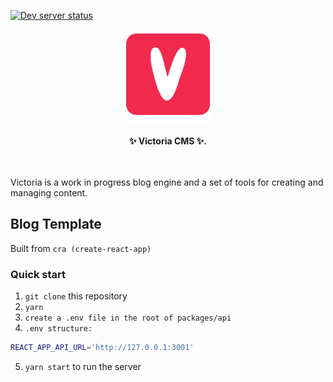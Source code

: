 [![Dev server status](https://api.netlify.com/api/v1/badges/ac48970f-b4f5-434d-98c5-612e9b4889bd/deploy-status)](https://app.netlify.com/sites/dev-victoria-cms/deploys)

<div align="center">
    <img alt="styled-components" src="./public/logo.png" height="150px" />
</div>

<br />

<div align="center">
  <strong>✨ Victoria CMS ✨.</strong>
  <br />
  <br />
</div>

<br />

Victoria is a work in progress blog engine and a set of tools for creating and managing content.

## Blog Template

Built from `cra (create-react-app)`

### Quick start

1. `git clone` this repository
2. `yarn`
3. `create a .env file in the root of packages/api`
4. `.env structure:`

```bash
REACT_APP_API_URL='http://127.0.0.1:3001'
```

5. `yarn start` to run the server

